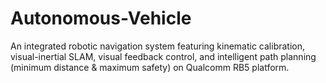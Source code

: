 # Autonomous-Vehicle
An integrated robotic navigation system featuring kinematic calibration, visual-inertial SLAM, visual feedback control, and intelligent path planning (minimum distance &amp; maximum safety) on Qualcomm RB5 platform.
